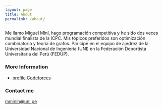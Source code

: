 ```yaml
---
layout: page
title: About
permalink: /about/
---
```


Me llamo Miguel Miní, hago programación competitiva y he sido dos veces mundial finalista de la ICPC.
Mis tópicos preferidos son optimización combinatoria y teoría de grafos. Paricipé en el equipo de ajedrez
de la Universidad Nacional de Ingeniería (UNI) en la Federación Deportista Universitaria del Perú (FEDUP).

### More Information

- [profile Codeforces](https://codeforces.com/profile/Bashca)

### Contact me

[mminih@uni.pe](mailto:mminih@uni.pe)